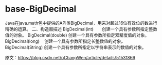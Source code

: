 # base-BigDecimal
Java在java.math包中提供的API类BigDecimal，用来对超过16位有效位的数进行精确的运算。
二、构造器描述
BigDecimal(int)       创建一个具有参数所指定整数值的对象。
BigDecimal(double) 创建一个具有参数所指定双精度值的对象。
BigDecimal(long)    创建一个具有参数所指定长整数值的对象。
BigDecimal(String) 创建一个具有参数所指定以字符串表示的数值的对象。

原文：https://blog.csdn.net/oChangWen/article/details/51531866 
